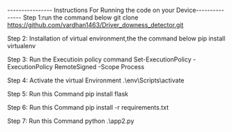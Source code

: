 ---------------- Instructions For Running the code on your Device---------------
Step 1:run the command below
     git clone https://github.com/vardhan1463/Driver_downess_detector.git
     
Step 2: Installation of virtual environment,the the command below
     pip install virtualenv
     
Step 3: Run the Executioin policy command
     Set-ExecutionPolicy -ExecutionPolicy RemoteSigned -Scope Process
     
Step 4: Activate the virtual Environment
     .\env\Scripts\activate
     
Step 5: Run this Command
        pip install flask
        
Step 6: Run this Command
      pip install -r requirements.txt
      
Step 7: Run this Command
     python .\app2.py
     
     
    

    
     

